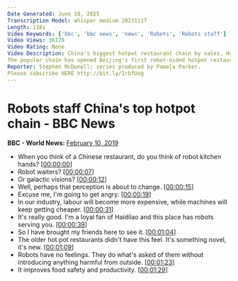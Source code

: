 ```yaml
---
Date Generated: June 18, 2025
Transcription Model: whisper medium 20231117
Length: 118s
Video Keywords: ['bbc', 'bbc news', 'news', 'Robots', 'Robots staff']
Video Views: 36178
Video Rating: None
Video Description: China's biggest hotpot restaurant chain by sales, Haidilao, started almost 25 years ago and has already established more than 360 restaurants around the world, including in Japan, the US and Taiwan.
The popular chain has opened Beijing's first robot-aided hotpot restaurant to much fanfare and is looking to spread the concept across its other outlets if it proves successful.
Reporter: Stephen McDonell; series produced by Pamela Parker.
Please subscribe HERE http://bit.ly/1rbfUog
---
```


# Robots staff China's top hotpot chain - BBC News
**BBC - World News:** [February 10, 2019](https://www.youtube.com/watch?v=xGm5RU8610k)
*  When you think of a Chinese restaurant, do you think of robot kitchen hands? [[00:00:00](https://www.youtube.com/watch?v=xGm5RU8610k&t=0.0s)]
*  Robot waiters? [[00:00:07](https://www.youtube.com/watch?v=xGm5RU8610k&t=7.0s)]
*  Or galactic visions? [[00:00:12](https://www.youtube.com/watch?v=xGm5RU8610k&t=12.0s)]
*  Well, perhaps that perception is about to change. [[00:00:15](https://www.youtube.com/watch?v=xGm5RU8610k&t=15.0s)]
*  Excuse me, I'm going to get angry. [[00:00:19](https://www.youtube.com/watch?v=xGm5RU8610k&t=19.0s)]
*  In our industry, labour will become more expensive, while machines will keep getting cheaper. [[00:00:31](https://www.youtube.com/watch?v=xGm5RU8610k&t=31.0s)]
*  It's really good. I'm a loyal fan of Haidilao and this place has robots serving you. [[00:00:39](https://www.youtube.com/watch?v=xGm5RU8610k&t=39.0s)]
*  So I have brought my friends here to see it. [[00:01:04](https://www.youtube.com/watch?v=xGm5RU8610k&t=64.0s)]
*  The older hot pot restaurants didn't have this feel. It's something novel, it's new. [[00:01:09](https://www.youtube.com/watch?v=xGm5RU8610k&t=69.0s)]
*  Robots have no feelings. They do what's asked of them without introducing anything harmful from outside. [[00:01:23](https://www.youtube.com/watch?v=xGm5RU8610k&t=83.0s)]
*  It improves food safety and productivity. [[00:01:29](https://www.youtube.com/watch?v=xGm5RU8610k&t=89.0s)]

